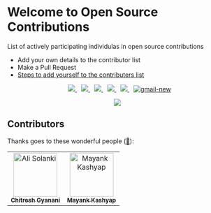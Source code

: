 # Welcome to Open Source Contributions 

<p>List of actively participating individulas in open source contributions</p>

- Add your own details to the contributor list
- Make a Pull Request
- [Steps to add yourself to the contributers list](https://github.com/Chitresh-code/First-Open-Source-Contribution/blob/main/CONTRIBUTING.md)

<div class="icons-social" align="center">
    <a style="margin-left: 10px;"  target="_blank" href="https://www.linkedin.com/in/chitresh-gyanani-9595a3215/">
		<img src="https://img.icons8.com/doodle/40/000000/linkedin--v2.png">
    </a>
    <a style="margin-left: 10px;" target="_blank" href="https://github.com/Chitresh-code">
		<img src="https://img.icons8.com/doodle/40/000000/github--v1.png">
    </a>
	<a style="margin-left: 10px;" target="_blank" href="https://telegram.me/gyanani21">
		<img src="https://img.icons8.com/doodle/48/telegram.png">
    </a>
    <a style="margin-left: 10px;" target="_blank" href="https://www.instagram.com/chitreshgyanani/">
		<img src="https://img.icons8.com/doodle/40/000000/instagram-new--v2.png">
    </a>
	<a style="margin-left: 10px;" target="_blank" href="https://twitter.com/chitreshgyanani">
		<img src="https://img.icons8.com/doodle/40/000000/twitter-squared--v2.png" >
    </a>
	<a style="margin-left: 10px;" target="_blank" href="mailto:gychitresh1290@gmail.com">
		<img src="https://img.icons8.com/doodle/48/gmail-new.png" alt="gmail-new" >
    </a>
</div>
  
<p align="center">
  <img src= "https://media.giphy.com/media/3xz2Bw12fe9iyG06v6/giphy.gif">
</p>

## Contributors 

Thanks goes to these wonderful people ([:hugs:](https://allcontributors.org/docs/en/emoji-key)):

<!-- ALL-CONTRIBUTORS-LIST:START - Do not remove or modify this section -->
<!-- prettier-ignore-start -->
<!-- markdownlint-disable -->
<table>
    <tbody>
        <tr>
            <td align="center">
                <a href="https://github.com/Chitresh-code">
                    <img src="https://lh3.googleusercontent.com/a/ACg8ocJmT-5SrkJFTrkm6TjbwXNjqIwLpHXnAsOHjq_oxM-F02A2=s288-c-no" width="100px;" alt="Ali Solanki"/>
                    <br />
                    <sub><b>Chitresh Gyanani</b></sub>
                </a> 
            </td>
            <td align="center">
              <a href="https://twitter.com/MayankK19890188">
                <img src="https://avatars.githubusercontent.com/u/96070627?s=400&u=e6adb8266fb93f0ff2cafb320857d1676d0e1a60&v=4" width="100px;" alt="Mayank Kashyap"/>
            <br />
            <sub><b>Mayank Kashyap</b></sub>
        </a>
    </td>
        </tr>
    </tbody>
</table>

